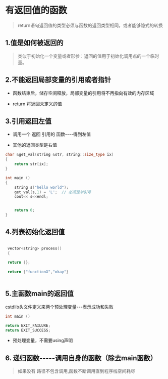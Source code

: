 #  有返回值的函数

> return语句返回值的类型必须与函数的返回类型相同，或者能够隐式的转换


## 1.值是如何被返回的 

> 类似于初始化一个变量或者形参：返回的值用于初始化调用点的一个临时量。



## 2.不能返回局部变量的引用或者指针


* 函数结束后，储存空间释放，局部变量的引用将不再指向有效的内存区域

* return 将返回未定义的值

## 3.引用返回左值

* 调用一个 返回 引用的  函数----得到左值

* 其他的返回类型是右值

```cpp
char &get_val(string &str, string::size_type ix)
{
	return str[ix];
}

int main ()
{
	string s("hello world");
	get_val(s,1) = 'L';  // 必须是单引号
	cout<< s<<endl;


	return 0;
}
```

## 4.列表初始化返回值
```cpp

 vector<string> process()
 {
 
 return {};
 
 return {"functionX","okay"}
 
```



## 5.主函数main的返回值
cstdlib头文件定义来两个预处理变量---表示成功和失败

```cpp
int main ()

return EXIT_FAILURE;
return EXIT_SUCCESS;
```

* 预处理变量，不需要using声明





## 6. 递归函数-----调用自身的函数（除去main函数）
> 如果没有 路径不包含调用,函数不断调用直到程序栈空间耗尽













